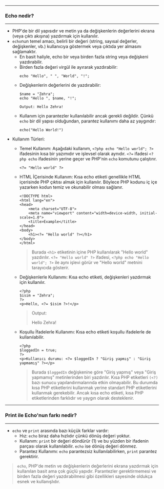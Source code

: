 ***
### Echo nedir?
***
+  PHP'de bir dil yapısıdır ve metin ya da değişkenlerin değerlerini ekrana (veya çıktı akışına) yazdırmak için kullanılır.
+ ```echo```nun temel amacı, belirli bir değeri (string, sayısal değerler, değişkenler, vb.) kullanıcıya göstermek veya çıktıda yer almasını sağlamaktır.
    - En basit haliyle, echo bir veya birden fazla string veya değişkeni yazdırabilir.
    - Birden fazla değeri virgül ile ayırarak yazdırabilir:
      ~~~~~~~
      echo "Hello", " ", "World", "!";
      ~~~~~~~
    - Değişkenlerin değerlerini de yazdırabilir:
      ~~~~~~~
      $name = "Zehra";
      echo "Hello ", $name, "!";
      
      Output: Hello Zehra!  
      ~~~~~~~
    - Kullanım için parantezler kullanılabilir ancak gerekli değildir. Çünkü ```echo``` bir dil yapısı olduğundan, parantez kullanımı daha az yaygındır:
      ~~~~~~~
      echo("Hello World!")
      ~~~~~~~
+ Kullanım Türleri:
    - Temel Kullanım: Aşağıdaki kullanım, ```<?php echo "Hello world"; ?>``` ifadesinin kısa bir yazımıdır ve işlevsel olarak aynıdır. ```<?=``` ifadesi ```<?php echo``` ifadesinin yerine geçer ve PHP'nin ```echo``` komutunu çalıştırır.
      ~~~~~~~
      <?= "Hello world" ?>
      ~~~~~~~
      
    - HTML İÇerisinde Kullanım: Kısa echo etiketi genellikle HTML içerisinde PHP çıktısı almak için kullanılır. Böylece PHP kodunu iç içe yazarken kodun temiz ve okunabilir olması sağlanır.
      ~~~~~~~
      <!DOCTYPE html>
      <html lang="en">
      <head>
          <meta charset="UTF-8">
          <meta name="viewport" content="width=device-width, initial-scale=1.0">
          <title>Example</title>
      </head>
      <body>
          <h1><?= "Hello world" ?></h1>
      </body>
      </html>
      ~~~~~~~
      
      > Burada ```<h1>``` etiketinin içine PHP kullanılarak "Hello world" yazdırılır. ```<?= "Hello world" ?>``` ifadesi, ```<?php echo "Hello world"; ?>``` ile aynı işlevi görür ve "Hello world" metnini tarayıcıda gösterir.

    - Değişkenlerle Kullanımı: Kısa echo etiketi, değişkenleri yazdırmak için kullanılır.
      ~~~~~~~
      <?php
      $isim = "Zehra";
      ?>
      <p>Hello, <?= $isim ?>!</p>
      ~~~~~~~

      > Output: <p>Hello Zehra!</p>
      
    - Koşullu İfadelerle Kullanımı: Kısa echo etiketi koşullu ifadelerle de kullanılabilir.
      ~~~~~~~
      <?php
      $loggedIn = true;
      ?>
      <p>Kullanıcı durumu: <?= $loggedIn ? "Giriş yapmış" : "Giriş yapmamış" ?></p>
      ~~~~~~~

      > Burada ```$loggedIn``` değişkenine göre "Giriş yapmış" veya "Giriş yapmamış" metinlerinden biri yazdırılır.
      > Kısa PHP etiketleri ```(<?)``` bazı sunucu yapılandırmalarında etkin olmayabilir. Bu durumda kısa PHP etiketlerini kullanmak yerine standart PHP etiketlerini kullanmak gerekebilir. Ancak kısa echo etiketi, kısa PHP etiketlerinden farklıdır ve yaygın olarak desteklenir.
      
***
### Print ile Echo'nun farkı nedir?
***
+ ```echo``` ve ```print``` arasında bazı küçük farklar vardır:
    - Hız: ```echo``` biraz daha hızlıdır çünkü dönüş değeri yoktur.
    - Kullanım: ```print``` bir değeri döndürür (1) ve bu yüzden bir ifadenin parçası olarak kullanılabilir. ```echo``` ise dönüş değeri dönmez.
    - Parantez Kullanımı: ```echo``` parantezsiz kullanılabilirken, ```print``` parantez gerektirir.
 
> ```echo```, PHP'de metin ve değişkenlerin değerlerini ekrana yazdırmak için kullanılan basit ama çok güçlü yapıdır. Parantezler gerektirmemesi ve birden fazla değeri yazdırabilmesi gibi özellikleri sayesinde oldukça esnek ve kullanışlıdır.
